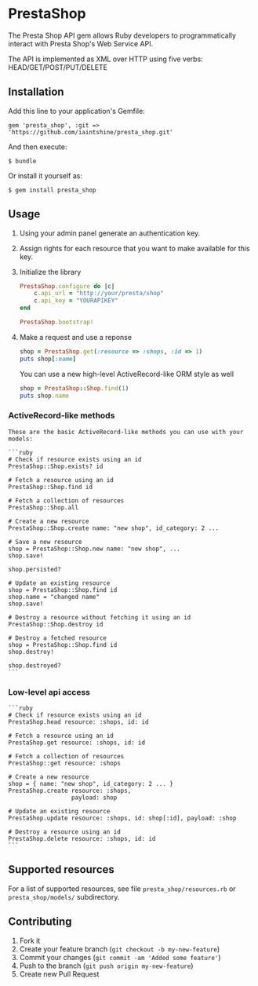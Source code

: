# PrestaShop

The Presta Shop API gem allows Ruby developers to programmatically interact with Presta Shop's Web Service API.

The API is implemented as XML over HTTP using five verbs: HEAD/GET/POST/PUT/DELETE

## Installation

Add this line to your application's Gemfile:

    gem 'presta_shop', :git => 'https://github.com/iaintshine/presta_shop.git'

And then execute:

    $ bundle

Or install it yourself as:

    $ gem install presta_shop

## Usage

1. Using your admin panel generate an authentication key. 
2. Assign rights for each resource that you want to make available for this key.
3. Initialize the library
    
    ```ruby
    PrestaShop.configure do |c|
        c.api_url = "http://your/presta/shop"
        c.api_key = "YOURAPIKEY"
    end

    PrestaShop.bootstrap!
    ```

4. Make a request and use a reponse

    ```ruby
    shop = PrestaShop.get(:resource => :shops, :id => 1)
    puts shop[:name]
    ```

    You can use a new high-level ActiveRecord-like ORM style as well 

    ```ruby
    shop = PrestaShop::Shop.find(1)
    puts shop.name
    ```  
### ActiveRecord-like methods

    These are the basic ActiveRecord-like methods you can use with your models:

    ```ruby
    # Check if resource exists using an id
    PrestaShop::Shop.exists? id

    # Fetch a resource using an id
    PrestaShop::Shop.find id
    
    # Fetch a collection of resources
    PrestaShop::Shop.all
    
    # Create a new resource
    PrestaShop::Shop.create name: "new shop", id_category: 2 ...

    # Save a new resource
    shop = PrestaShop::Shop.new name: "new shop", ...
    shop.save!

    shop.persisted?

    # Update an existing resource
    shop = PrestaShop::Shop.find id
    shop.name = "changed name"
    shop.save!

    # Destroy a resource without fetching it using an id
    PrestaShop::Shop.destroy id

    # Destroy a fetched resource
    shop = PrestaShop::Shop.find id
    shop.destroy!

    shop.destroyed?
    ```
### Low-level api access
    
    ```ruby
    # Check if resource exists using an id
    PrestaShop.head resource: :shops, id: id

    # Fetch a resource using an id
    PrestaShop.get resource: :shops, id: id
    
    # Fetch a collection of resources
    PrestaShop::get resource: :shops
    
    # Create a new resource
    shop = { name: "new shop", id_category: 2 ... }
    PrestaShop.create resource: :shops, 
                      payload: shop 

    # Update an existing resource
    PrestaShop.update resource: :shops, id: shop[:id], payload: :shop

    # Destroy a resource using an id
    PrestaShop.delete resource: :shops, id: id
    ```

## Supported resources

For a list of supported resources, see file `presta_shop/resources.rb` or `presta_shop/models/` subdirectory.

## Contributing

1. Fork it
2. Create your feature branch (`git checkout -b my-new-feature`)
3. Commit your changes (`git commit -am 'Added some feature'`)
4. Push to the branch (`git push origin my-new-feature`)
5. Create new Pull Request
